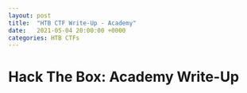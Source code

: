 ```yaml
---
layout: post
title:  "HTB CTF Write-Up - Academy"
date:   2021-05-04 20:00:00 +0000
categories: HTB CTFs
---
```

# Hack The Box: Academy Write-Up
